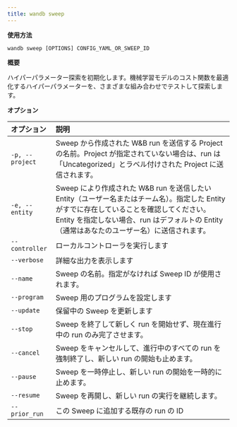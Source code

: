 ```yaml
---
title: wandb sweep
---
```


**使用方法**

`wandb sweep [OPTIONS] CONFIG_YAML_OR_SWEEP_ID`

**概要**

ハイパーパラメーター探索を初期化します。機械学習モデルのコスト関数を最適化するハイパーパラメーターを、さまざまな組み合わせでテストして探索します。

**オプション**

| **オプション** | **説明** |
| :--- | :--- |
| `-p, --project` | Sweep から作成された W&B run を送信する Project の名前。Project が指定されていない場合は、run は「Uncategorized」とラベル付けされた Project に送信されます。 |
| `-e, --entity` | Sweep により作成された W&B run を送信したい Entity（ユーザー名またはチーム名）。指定した Entity がすでに存在していることを確認してください。Entity を指定しない場合、run はデフォルトの Entity（通常はあなたのユーザー名）に送信されます。 |
| `--controller` | ローカルコントローラを実行します |
| `--verbose` | 詳細な出力を表示します |
| `--name` | Sweep の名前。指定がなければ Sweep ID が使用されます。 |
| `--program` | Sweep 用のプログラムを設定します |
| `--update` | 保留中の Sweep を更新します |
| `--stop` | Sweep を終了して新しく run を開始せず、現在進行中の run のみ完了させます。 |
| `--cancel` | Sweep をキャンセルして、進行中のすべての run を強制終了し、新しい run の開始も止めます。 |
| `--pause` | Sweep を一時停止し、新しい run の開始を一時的に止めます。 |
| `--resume` | Sweep を再開し、新しい run の実行を継続します。 |
| `--prior_run` | この Sweep に追加する既存の run の ID |
